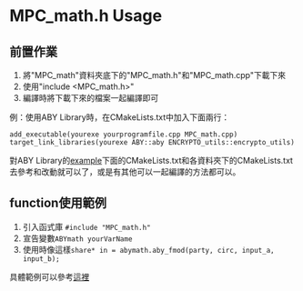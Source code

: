# MPC_math.h Usage

## 前置作業
1. 將"MPC_math"資料夾底下的"MPC_math.h"和"MPC_math.cpp"下載下來
2. 使用"include <MPC_math.h>"
3. 編譯時將下載下來的檔案一起編譯即可

例：使用ABY Library時，在CMakeLists.txt中加入下面兩行：
~~~
add_executable(yourexe yourprogramfile.cpp MPC_math.cpp)
target_link_libraries(yourexe ABY::aby ENCRYPTO_utils::encrypto_utils)
~~~

對ABY Library的[example](https://github.com/encryptogroup/ABY/tree/public/src/examples
)下面的CMakeLists.txt和各資料夾下的CMakeLists.txt去參考和改動就可以了，或是有其他可以一起編譯的方法都可以。

## function使用範例
1. 引入函式庫
`#include "MPC_math.h"`
2. 宣告變數`ABYmath yourVarName`
3. 使用時像這樣`share* in = abymath.aby_fmod(party, circ, input_a, input_b);`

具體範例可以參考[這裡](https://github.com/howcat/ABY/blob/main/MPC_math/MPC_math_test.cpp)